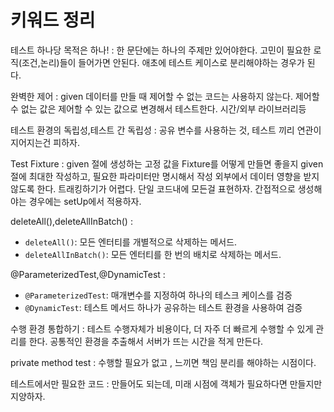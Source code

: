 # 키워드 정리
테스트 하나당 목적은 하나!
: 한 문단에는 하나의 주제만 있어야한다.
고민이 필요한 로직(조건,논리)들이 들어가면 안된다.
애초에 테스트 케이스로 분리해야하는 경우가 된다.  

완벽한 제어
: given 데이터를 만들 때 제어할 수 없는 코드는 사용하지 않는다.
제어할수 없는 값은 제어할 수 있는 값으로 변경해서 테스트한다.
시간/외부 라이브러리등  

테스트 환경의 독립성,테스트 간 독립성
: 공유 변수를 사용하는 것, 테스트 끼리 연관이 지어지는건 피하자.  

Test Fixture
: given 절에 생성하는 고정 값을 Fixture를 어떻게 만들면 좋을지
given 절에 최대한 작성하고, 필요한 파라미터만 명시해서 작성
외부에서 데이터 영향을 받지 않도록 한다. 트래킹하기가 어렵다.
단일 코드내에 모든걸 표현하자.
간접적으로 생성해야는 경우에는 setUp에서 적용하자.  

deleteAll(),deleteAllInBatch()
: 
+ `deleteAll()`: 모든 엔터티를 개별적으로 삭제하는 메서드.
+ `deleteAllInBatch()`: 모든 엔터티를 한 번의 배치로 삭제하는 메서드.  

@ParameterizedTest,@DynamicTest
: 
+ `@ParameterizedTest`: 매개변수를 지정하여 하나의 테스크 케이스를 검증
+ `@DynamicTest`: 테스트 메서드 하나가 공유하는 테스트 환경을 사용하여 검증  

수행 환경 통합하기
: 테스트 수행자체가 비용이다, 더 자주 더 빠르게 수행할 수 있게 관리를 한다.
공통적인 환경을 추출해서 서버가 뜨는 시간을 적게 만든다.  

private method test
: 수행할 필요가 없고 , 느끼면 책임 분리를 해야하는 시점이다.  

테스트에서만 필요한 코드
: 만들어도 되는데, 미래 시점에 객체가 필요하다면 만들지만 지양하자.  

